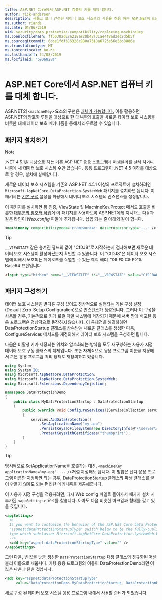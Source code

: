 ```yaml
---
title: ASP.NET Core에서 ASP.NET 컴퓨터 키를 대체 합니다.
author: rick-anderson
description: 새롭고 보다 안전한 데이터 보호 시스템의 사용을 허용 하는 ASP.NET에 machineKey를 교체 하는 방법을 검색 합니다.
ms.author: riande
ms.date: 04/06/2019
uid: security/data-protection/compatibility/replacing-machinekey
ms.openlocfilehash: ff36382d22a218a228b42a31ae4f8ad2eb2d5b5f
ms.sourcegitcommit: 6bde1fdf686326c080a7518a6725e56e56d8886e
ms.translationtype: MT
ms.contentlocale: ko-KR
ms.lasthandoff: 04/08/2019
ms.locfileid: "59068286"
---
```

# <a name="replace-the-aspnet-machinekey-in-aspnet-core"></a>ASP.NET Core에서 ASP.NET 컴퓨터 키를 대체 합니다.

<a name="compatibility-replacing-machinekey"></a>

ASP.NET의 `<machineKey>` 요소의 구현은 [대체가 가능합니다.](https://blogs.msdn.microsoft.com/webdev/2012/10/23/cryptographic-improvements-in-asp-net-4-5-pt-2/) 이를 활용하면 ASP.NET의 암호화 루틴을 대상으로 한 대부분의 호출을 새로운 데이터 보호 시스템을 비롯한 대체 데이터 보호 메커니즘을 통해서 라우트할 수 있습니다.

## <a name="package-installation"></a>패키지 설치하기

> [!NOTE]
> .NET 4.5.1을 대상으로 하는 기존 ASP.NET 응용 프로그램에 어셈블리를 설치 하거나 나중에 새 데이터 보호 시스템 수만 있습니다. 응용 프로그램이 .NET 4.5 이하를 대상으로 할 경우, 설치에 실패합니다.

새로운 데이터 보호 시스템을 기존의 ASP.NET 4.5.1 이상의 프로젝트에 설치하려면 `Microsoft.AspNetCore.DataProtection.SystemWeb` 패키지를 설치하면 됩니다. 이 패키지는 [기본 구성](xref:security/data-protection/configuration/default-settings) 설정을 이용해서 데이터 보호 시스템의 인스턴스를 생성합니다.

이 패키지를 설치하면 폼 인증, ViewState 및 MachineKey.Protect 메서드 호출을 비롯한 [대부분의 암호화 작업](https://blogs.msdn.microsoft.com/webdev/2012/10/23/cryptographic-improvements-in-asp-net-4-5-pt-2/)에 이 패키지를 사용하도록 ASP.NET에게 지시하는 다음과 같은 라인이 *Web.config* 파일에 추가됩니다. 삽입 되는 줄 아래와 같이 합니다.

```xml
<machineKey compatibilityMode="Framework45" dataProtectorType="..." />
```

>[!TIP]
> `__VIEWSTATE` 같은 숨겨진 필드의 값이 "CfDJ8"로 시작하는지 검사해보면 새로운 데이터 보호 시스템이 활성화됐는지 확인할 수 있습니다. 이 "CfDJ8"은 데이터 보호 시스템에 의해서 보호되는 페이로드를 식별할 수 있는 매직 헤더, "09 F0 C9 F0"의 Base64 표현입니다.

```html
<input type="hidden" name="__VIEWSTATE" id="__VIEWSTATE" value="CfDJ8AWPr2EQPTBGs3L2GCZOpk..." />
```

## <a name="package-configuration"></a>패키지 구성하기

데이터 보호 시스템은 별다른 구성 없이도 정상적으로 실행되는 기본 구성 설정(Default Zero-Setup Configuration)으로 인스턴스가 생성됩니다. 그러나 이 구성을 사용할 경우, 기본적으로 키가 로컬 파일 시스템에 저장되기 때문에 서버 팜에 배포된 응용 프로그램은 정상적으로 동작하지 않습니다. 이 문제점을 해결하려면 DataProtectionStartup 클래스를 상속받는 새로운 클래스를 생성한 다음, ConfigureServices 메서드를 재정의해서 데이터 보호 시스템을 구성하면 됩니다.

다음은 비활성 키가 저장되는 위치와 암호화되는 방식을 모두 재구성하는 사용자 지정 데이터 보호 구동 클래스의 예제입니다. 또한 자체적으로 응용 프로그램 이름을 지정해서 기본 응용 프로그램 격리 정책도 재정의하고 있습니다.

```csharp
using System;
using System.IO;
using Microsoft.AspNetCore.DataProtection;
using Microsoft.AspNetCore.DataProtection.SystemWeb;
using Microsoft.Extensions.DependencyInjection;

namespace DataProtectionDemo
{
    public class MyDataProtectionStartup : DataProtectionStartup
    {
        public override void ConfigureServices(IServiceCollection services)
        {
            services.AddDataProtection()
                .SetApplicationName("my-app")
                .PersistKeysToFileSystem(new DirectoryInfo(@"\\server\share\myapp-keys\"))
                .ProtectKeysWithCertificate("thumbprint");
        }
    }
}
```

>[!TIP]
> 명시적으로 SetApplicationName을 호출하는 대신, `<machineKey applicationName="my-app" ... />`처럼 지정해도 됩니다. 이 방법은 단지 응용 프로그램 이름만 지정하면 되는 경우, DataProtectionStartup 클래스의 파생 클래스를 굳이 만들지 않아도 되는 편리한 메커니즘을 제공해줍니다.

이 사용자 지정 구성을 적용하려면, 다시 Web.config 파일로 돌아가서 패키지 설치 시 추가된 `<appSettings>` 요소를 찾습니다. 아마도 다음 비슷한 마크업과 형태를 갖고 있을 것입니다.

```xml
<appSettings>
  <!--
  If you want to customize the behavior of the ASP.NET Core Data Protection stack, set the
  "aspnet:dataProtectionStartupType" switch below to be the fully-qualified name of a
  type which subclasses Microsoft.AspNetCore.DataProtection.SystemWeb.DataProtectionStartup.
  -->
  <add key="aspnet:dataProtectionStartupType" value="" />
</appSettings>
```

그런 다음, 빈 값을 방금 생성한 `DataProtectionStartup` 파생 클래스의 정규화된 어셈블리 이름으로 채웁니다. 가령 응용 프로그램의 이름이 DataProtectionDemo라면 이 값은 다음과 같을 것입니다.

```xml
<add key="aspnet:dataProtectionStartupType"
     value="DataProtectionDemo.MyDataProtectionStartup, DataProtectionDemo" />
```

새로 구성 된 데이터 보호 시스템 응용 프로그램 내에서 사용할 준비가 되었습니다.
